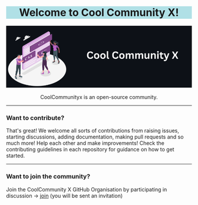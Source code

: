 <div align="center" style="background-color:powderblue;">
    <h1>
        Welcome to Cool Community X!
    </h1> 
</div>

![CoolCommunnity](https://raw.githubusercontent.com/coolcommunityx/.github/main/profile/Open%20Source.png)

<div align="center">
CoolCommunityx is an open-source community. 

</div>

---

### Want to contribute?

That's great! We welcome all sorts of contributions from raising issues, starting discussions, adding documentation, making pull requests and so much more! Help each other and make improvements!
Check the contributing guidelines in each repository for guidance on how to get started.

---

### Want to join the community?
Join the CoolCommunity X GitHub Organisation by participating in discussion -> [join](https://github.com/orgs/coolcommunityx/discussions/1) (you will be sent an invitation)


